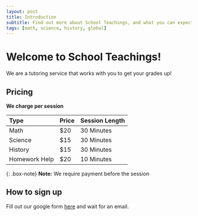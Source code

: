 ```yaml
---
layout: post
title: Introduction
subtitle: Find out more about School Teachings, and what you can expect
tags: [math, science, history, global]
---
```


# Welcome to School Teachings!

We are a tutoring service that works with you to get your grades up!

## Pricing

**We charge per session**

| Type | Price | Session Length |
| :------ |:--- | :--- |
| Math | $20 | 30 Minutes |
| Science | $15 | 30 Minutes |
| History | $15 | 30 Minutes |
| Homework Help | $20 | 10 Minutes |

{: .box-note}
**Note:** We require payment before the session

## How to sign up

Fill out our google form [here](https://forms.gle/Fr8Pp67LB8ssNm699) and wait for an email.
